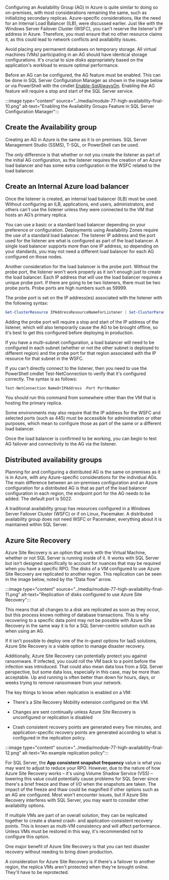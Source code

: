 Configuring an Availability Group (AG) in Azure is quite similar to doing so on-premises, with most considerations remaining the same, such as initializing secondary replicas. Azure-specific considerations, like the need for an Internal Load Balancer (ILB), were discussed earlier. Just like with the Windows Server Failover Cluster (WSFC), you can't reserve the listener's IP address in Azure. Therefore, you must ensure that no other resource claims it, as this could lead to network conflicts and availability issues.

Avoid placing any permanent databases on temporary storage. All virtual machines (VMs) participating in an AG should have identical storage configurations. It's crucial to size disks appropriately based on the application's workload to ensure optimal performance.

Before an AG can be configured, the AG feature must be enabled. This can be done in SQL Server Configuration Manager as shown in the image below or via PowerShell with the cmdlet [Enable-SqlAlwaysOn](/powershell/module/sqlps/enable-sqlalwayson?view=sqlserver-ps). Enabling the AG feature will require a stop and start of the SQL Server service.

:::image type="content" source="../media/module-77-high-availability-final-10.png" alt-text="Enabling the Availability Groups Feature in SQL Server Configuration Manager":::

## Create the Availability group

Creating an AG in Azure is the same as it is on premises. SQL Server Management Studio (SSMS), T-SQL, or PowerShell can be used.

The only difference is that whether or not you create the listener as part of the initial AG configuration, as the listener requires the creation of an Azure load balancer and has some extra configuration in the WSFC related to the load balancer.

## Create an Internal Azure load balancer

Once the listener is created, an internal load balancer (ILB) must be used. Without configuring an ILB, applications, end users, administrators, and others can't use the listener unless they were connected to the VM that hosts an AG’s primary replica.

You can use a basic or a standard load balancer depending on your preference or configuration. Deployments using Availability Zones require the use of a standard load balancer. The listener IP address and the port used for the listener are what is configured as part of the load balancer. A single load balancer supports more than one IP address, so depending on your standards, you may not need a different load balancer for each AG configured on those nodes.

Another consideration for the load balancer is the probe port. Without the probe port, the listener won't work properly as it isn't enough just to create the load balancer. Each IP address that will use the load balancer requires a unique probe port. If there are going to be two listeners, there must be two probe ports. Probe ports are high numbers such as 59999.

The probe port is set on the IP address(es) associated with the listener with the following syntax:

```powershell
Get-ClusterResource IPAddressResourceNameForListener | Set-ClusterParameter ProbePort PortNumber
```

Adding the probe port will require a stop and start of the IP address of the listener, which will also temporarily cause the AG to be brought offline, so it's best to get this configured before deploying in production.

If you have a multi-subnet configuration, a load balancer will need to be configured in each subnet (whether or not the other subnet is deployed to different region) and the probe port for that region associated with the IP resource for that subnet in the WSFC.

If you can't directly connect to the listener, then you need to use the PowerShell cmdlet Test-NetConnection to verify that it's configured correctly. The syntax is as follows:

```powershell
Test-NetConnection NameOrIPAddress -Port PortNumber
```

You should run this command from somewhere other than the VM that is hosting the primary replica.

Some environments may also require that the IP address for the WSFC and selected ports (such as 445) must be accessible for administration or other purposes, which mean to configure those as part of the same or a different load balancer.

Once the load balancer is confirmed to be working, you can begin to test AG failover and connectivity to the AG via the listener.

## Distributed availability groups

Planning for and configuring a distributed AG is the same on premises as it is in Azure, with any Azure-specific considerations for the individual AGs. The main difference between an on-premises configuration and an Azure configuration for a distributed AG is that as part of the load balancer configuration in each region, the endpoint port for the AG needs to be added. The default port is 5022.

A traditional availability group has resources configured in a Windows Server Failover Cluster (WSFC) or if on Linux, Pacemaker. A distributed availability group does not need WSFC or Pacemaker, everything about it is maintained within SQL Server.

## Azure Site Recovery

Azure Site Recovery is an option that work with the Virtual Machine, whether or not SQL Server is running inside of it. It works with SQL Server but isn't designed specifically to account for nuances that may be required when you have a specific RPO. The disks of a VM configured to use Azure Site Recovery are replicated to another region. This replication can be seen in the image below, noted by the “Data flow” arrow.

:::image type="content" source="../media/module-77-high-availability-final-11.png" alt-text="Replication of disks configured to use Azure Site Recovery":::

This means that all changes to a disk are replicated as soon as they occur, but this process knows nothing of database transactions. This is why recovering to a specific data point may not be possible with Azure Site Recovery in the same way it is for a SQL Server-centric solution such as when using an AG.

If it isn't possible to deploy one of the in-guest options for IaaS solutions, Azure Site Recovery is a viable option to manage disaster recovery.

Additionally, Azure Site Recovery can potentially protect you against ransomware. If infected, you could roll the VM back to a point before the infection was introduced. That could also mean data loss from a SQL Server perspective, but some data loss, especially in this case, may be more than acceptable. Up and running is often better than down for hours, days, or weeks trying to remove ransomware from your network.

The key things to know when replication is enabled on a VM:

- There's a Site Recovery Mobility extension configured on the VM.

- Changes are sent continually unless Azure Site Recovery is unconfigured or replication is disabled

- Crash consistent recovery points are generated every five minutes, and application-specific recovery points are generated according to what is configured in the replication policy.

:::image type="content" source="../media/module-77-high-availability-final-12.png" alt-text="An example replication policy":::

For SQL Server, the **App consistent snapshot frequency** value is what you may want to adjust to reduce your RPO. However, due to the nature of how Azure Site Recovery works – it's using Volume Shadow Service (VSS) – lowering this value could potentially cause problems for SQL Server since there's a brief freeze and thaw of I/O when the snapshots are taken. The impact of the freeze and thaw could be magnified if other options such as an AG are configured. Most won't encounter issues, but if Azure Site Recovery interferes with SQL Server, you may want to consider other availability options.

If multiple VMs are part of an overall solution, they can be replicated together to create a shared crash- and application-consistent recovery points. This is known as multi-VM consistency and will affect performance. Unless VMs must be restored in this way, it's recommended not to configure this option.

One major benefit of Azure Site Recovery is that you can test disaster recovery without needing to bring down production.

A consideration for Azure Site Recovery is if there's a failover to another region, the replica VMs aren't protected when they're brought online. They'll have to be reprotected.
